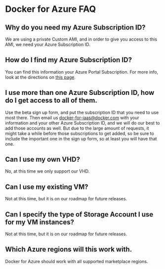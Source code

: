 <!--[metadata]>
+++
title = "Docker for Azure FAQ"
description = "Docker for Azure FAQ"
keywords = ["iaas, azure, faq"]
[menu.main]
identifier="faq-azure"
parent = "docs-aws-azure-faq"
name = "Azure"
weight="140"
+++
<![end-metadata]-->

# Docker for Azure FAQ

## Why do you need my Azure Subscription ID?
We are using a private Custom AMI, and in order to give you access to this AMI, we need your Azure Subscription ID.

## How do I find my Azure Subscription ID?
You can find this information your Azure Portal Subscription. For more info, look at the directions on [this page](../index.md).

## I use more than one Azure Subscription ID, how do I get access to all of them.
Use the beta sign up form, and put the subscription ID that you need to use most there. Then email us <docker-for-iaas@docker.com> with your information and your other Azure Subscription ID, and we will do our best to add those accounts as well. But due to the large amount of requests, it might take a while before those subscriptions to get added, so be sure to include the important one in the sign up form, so at least you will have that one.

## Can I use my own VHD?
No, at this time we only support our VHD.

## Can I use my existing VM?
Not at this time, but it is on our roadmap for future releases.

## Can I specify the type of Storage Account I use for my VM instances?
Not at this time, but it is on our roadmap for future releases.

## Which Azure regions will this work with.
Docker for Azure should work with all supported marketplace regions.